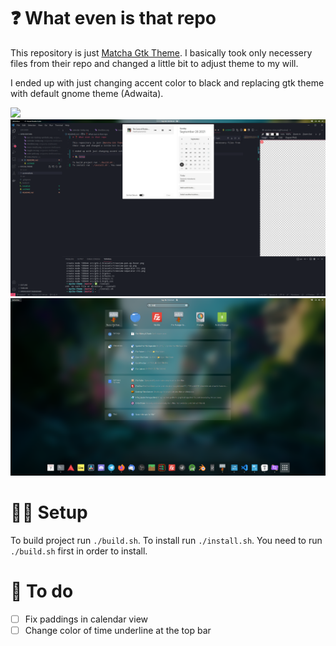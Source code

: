 # ❓ What even is that repo

This repository is just [Matcha Gtk Theme](https://github.com/vinceliuice/Matcha-gtk-theme). I basically took only necessery files from their repo and changed a little bit to adjust theme to my will.

I ended up with just changing accent color to black and replacing gtk theme with default gnome theme (Adwaita).

![](./screenshots/main-shell.png)
![](./screenshots/calendar.png)
![](./screenshots/search.png)

# 👨‍🔧 Setup

To build project run `./build.sh`.
To install run `./install.sh`. You need to run `./build.sh` first in order to install.

# 📃 To do

-   [ ] Fix paddings in calendar view
-   [ ] Change color of time underline at the top bar
